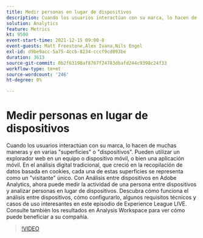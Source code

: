```yaml
---
title: Medir personas en lugar de dispositivos
description: Cuando los usuarios interactúan con su marca, lo hacen de muchas maneras y en varias "superficies" o "dispositivos". Pueden utilizar un explorador web en un equipo o dispositivo móvil, o bien una aplicación móvil. En el análisis digital tradicional, que creció en la recopilación de datos basada en cookies, cada una de estas superficies se representa como un "visitante" único. Con Análisis entre dispositivos en Adobe Analytics, ahora puede medir la actividad de una persona entre dispositivos y analizar personas en lugar de dispositivos. Descubra cómo funciona el análisis entre dispositivos, cómo configurarlo, algunos requisitos técnicos y casos de uso interesantes en este episodio de Experience League LIVE. Consulte también los resultados en Analysis Workspace para ver cómo puede beneficiar a su compañía.
solution: Analytics
feature: Metrics
kt: 9500
event-start-time: 2021-12-15 09:00-8
event-guests: Matt Freestone,Alex Ivana,Nils Engel
exl-id: d9be9acc-5a75-4ccb-8234-cccf9cd093be
duration: 3613
source-git-commit: 0b2f63198af8767f24783dbafd244c9398c24f33
workflow-type: tm+mt
source-wordcount: '246'
ht-degree: 0%

---
```


# Medir personas en lugar de dispositivos

Cuando los usuarios interactúan con su marca, lo hacen de muchas maneras y en varias &quot;superficies&quot; o &quot;dispositivos&quot;. Pueden utilizar un explorador web en un equipo o dispositivo móvil, o bien una aplicación móvil. En el análisis digital tradicional, que creció en la recopilación de datos basada en cookies, cada una de estas superficies se representa como un &quot;visitante&quot; único. Con Análisis entre dispositivos en Adobe Analytics, ahora puede medir la actividad de una persona entre dispositivos y analizar personas en lugar de dispositivos. Descubra cómo funciona el análisis entre dispositivos, cómo configurarlo, algunos requisitos técnicos y casos de uso interesantes en este episodio de Experience League LIVE. Consulte también los resultados en Analysis Workspace para ver cómo puede beneficiar a su compañía.


>[!VIDEO](https://video.tv.adobe.com/v/339318/?quality=12&learn=on)

